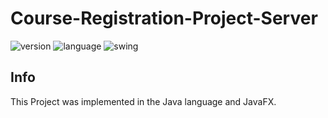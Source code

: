 Course-Registration-Project-Server
===

![version](https://img.shields.io/badge/Version-1.0.0-green.svg)
![language](https://img.shields.io/badge/Language-Java-Orange.svg)
![swing](https://img.shields.io/badge/GUI-JavaFX-Blue.svg)

Info
---
This Project was implemented in the Java language and JavaFX.
